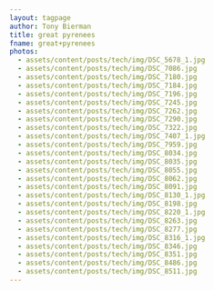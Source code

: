 ```yaml
---
layout: tagpage
author: Tony Bierman
title: great pyrenees
fname: great+pyrenees
photos:
  - assets/content/posts/tech/img/DSC_5678_1.jpg
  - assets/content/posts/tech/img/DSC_7086.jpg
  - assets/content/posts/tech/img/DSC_7180.jpg
  - assets/content/posts/tech/img/DSC_7184.jpg
  - assets/content/posts/tech/img/DSC_7196.jpg
  - assets/content/posts/tech/img/DSC_7245.jpg
  - assets/content/posts/tech/img/DSC_7262.jpg
  - assets/content/posts/tech/img/DSC_7290.jpg
  - assets/content/posts/tech/img/DSC_7322.jpg
  - assets/content/posts/tech/img/DSC_7407_1.jpg
  - assets/content/posts/tech/img/DSC_7959.jpg
  - assets/content/posts/tech/img/DSC_8034.jpg
  - assets/content/posts/tech/img/DSC_8035.jpg
  - assets/content/posts/tech/img/DSC_8055.jpg
  - assets/content/posts/tech/img/DSC_8062.jpg
  - assets/content/posts/tech/img/DSC_8091.jpg
  - assets/content/posts/tech/img/DSC_8130_1.jpg
  - assets/content/posts/tech/img/DSC_8198.jpg
  - assets/content/posts/tech/img/DSC_8220_1.jpg
  - assets/content/posts/tech/img/DSC_8263.jpg
  - assets/content/posts/tech/img/DSC_8277.jpg
  - assets/content/posts/tech/img/DSC_8316_1.jpg
  - assets/content/posts/tech/img/DSC_8346.jpg
  - assets/content/posts/tech/img/DSC_8351.jpg
  - assets/content/posts/tech/img/DSC_8486.jpg
  - assets/content/posts/tech/img/DSC_8511.jpg
---
```

